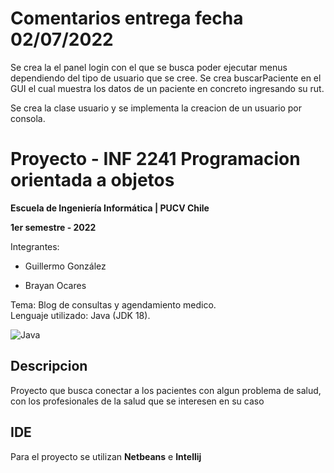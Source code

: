 # Comentarios entrega fecha 02/07/2022

Se crea la el panel login con el que se busca poder ejecutar menus dependiendo del tipo de usuario que se cree.
Se crea buscarPaciente en el GUI el cual muestra los datos de un paciente en concreto ingresando su rut.

Se crea la clase usuario y se implementa la creacion de un usuario por consola.

# Proyecto - INF 2241 Programacion orientada a objetos

****Escuela de Ingeniería Informática | PUCV Chile****

****1er semestre - 2022****

Integrantes:


* Guillermo González

* Brayan Ocares

Tema: Blog de consultas y agendamiento medico.<br />
Lenguaje utilizado: Java (JDK 18).<br />

![Java][java-badge]

## Descripcion

Proyecto que busca conectar a los pacientes con algun problema de salud, con los profesionales de la salud que se interesen en su caso

## IDE

Para el proyecto se utilizan **Netbeans** e **Intellij**



[java-badge]: https://camo.githubusercontent.com/f6c777e8c5c9ae4a6331664dab0a10c4cc3a1895ac3ababcc39b53058ba145d2/68747470733a2f2f696d672e736869656c64732e696f2f7374617469632f76313f7374796c653d666f722d7468652d6261646765266d6573736167653d4a61766126636f6c6f723d303037333936266c6f676f3d4a617661266c6f676f436f6c6f723d464646464646266c6162656c3d
